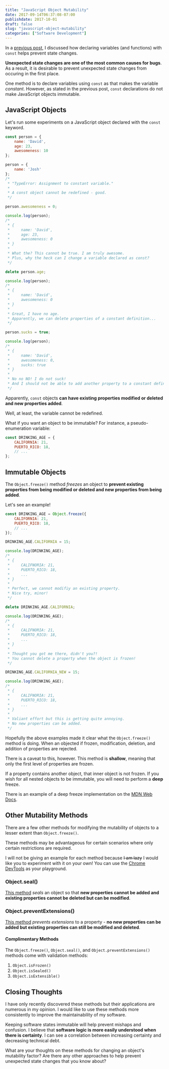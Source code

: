 ```yaml
---
title: "JavaScript Object Mutability"
date: 2017-09-14T06:37:08-07:00
publishdate: 2017-10-01
draft: false
slug: "javascript-object-mutability"
categories: ["Software Development"]
---
```


In a [previous post](/var-vs-let-vs-const), I discussed how declaring variables (and functions) with `const` helps prevent state changes.

**Unexpected state changes are one of the most common causes for bugs**. As a result, it is desirable to prevent unexpected state changes from occuring in the first place.

One method is to declare variables using `const` as that makes the variable *constant*. However, as stated in the previous post, `const` declarations do not make JavaScript objects immutable.

## JavaScript Objects

Let's run some experiments on a JavaScript object declared with the `const` keyword.

```js
const person = {
    name: 'David',
    age: 23,
    awesomeness: 10
};

person = {
    name: 'Josh'
};
/*
 * "TypeError: Assignment to constant variable."
 *
 * A const object cannot be redefined - good.
 */

person.awesomeness = 0;

console.log(person);
/*
 * {
 *     name: 'David',
 *     age: 23,
 *     awesomeness: 0
 * }
 *
 * What the? This cannot be true. I am truly awesome.
 * Plus, why the heck can I change a variable declared as const?
 */

delete person.age;

console.log(person);
/*
 * {
 *     name: 'David',
 *     awesomeness: 0
 * }
 *
 * Great, I have no age.
 * Apparently, we can delete properties of a constant definition...
 */

person.sucks = true;

console.log(person);
/*
 * {
 *     name: 'David',
 *     awesomeness: 0,
 *     sucks: true
 * }
 *
 * No no NO! I do not suck!
 * And I should not be able to add another property to a constant definition!
 */
```

Apparently, `const` objects **can have existing properties modified or deleted and new properties added**.

Well, at least, the variable cannot be redefined.

What if you want an object to be immutable? For instance, a pseudo-enumeration variable:

```js
const DRINKING_AGE = {
    CALIFORNIA: 21,
    PUERTO_RICO: 18,
    // ...
};
```

## Immutable Objects

The `Object.freeze()` method *freezes* an object to **prevent existing properties from being modified or deleted and new properties from being added**.

Let's see an example!

```js
const DRINKING_AGE = Object.freeze({
    CALIFORNIA: 21,
    PUERTO_RICO: 18,
    // ...
});

DRINKING_AGE.CALIFORNIA = 15;

console.log(DRINKING_AGE);
/*
 * {
 *     CALIFNORIA: 21,
 *     PUERTO_RICO: 18,
 *     ...
 * }
 *
 * Perfect, we cannot modifiy an existing property.
 * Nice try, minor!
 */

delete DRINKING_AGE.CALIFORNIA;

console.log(DRINKING_AGE);
/*
 * {
 *     CALIFNORIA: 21,
 *     PUERTO_RICO: 18,
 *     ...
 * }
 *
 * Thought you got me there, didn't you?!
 * You cannot delete a property when the object is frozen!
 */

DRINKING_AGE.CALIFORNIA_NEW = 15;

console.log(DRINKING_AGE);
/*
 * {
 *     CALIFNORIA: 21,
 *     PUERTO_RICO: 18,
 *     ...
 * }
 *
 * Valiant effort but this is getting quite annoying.
 * No new properties can be added.
 */
```

Hopefully the above examples made it clear what the `Object.freeze()` method is doing. When an objected if frozen, modification, deletion, and addition of properties are rejected.

There is a caveat to this, however. This method is **shallow**, meaning that only the first level of properties are frozen.

If a property contains another object, that inner object is not frozen. If you wish for all nested objects to be immutable, you will need to perform a **deep** freeze.

There is an example of a deep freeze implementation on the <a href="https://developer.mozilla.org/en-US/docs/Web/JavaScript/Reference/Global_Objects/Object/freeze" target="_blank" rel="nofollow">MDN Web Docs</a>.

## Other Mutability Methods

There are a few other methods for modifying the mutability of objects to a lesser extent than `Object.freeze()`.

These methods may be advantageous for certain scenarios where only certain restrictions are required.

I will not be giving an example for each method because ~~I am lazy~~ I would like you to experiment with it on your own! You can use the <a href="https://developers.google.com/web/tools/chrome-devtools/" target="_blank" rel="nofollow">Chrome DevTools</a> as your playground.

### Object.seal()

<a href="https://developer.mozilla.org/en-US/docs/Web/JavaScript/Reference/Global_Objects/Object/seal" target="_blank" rel="nofollow">This method</a> *seals* an object so that **new properties cannot be added and existing properties cannot be deleted but can be modified**.

### Object.preventExtensions()

<a href="https://developer.mozilla.org/en-US/docs/Web/JavaScript/Reference/Global_Objects/Object/preventExtensions" target="_blank" rel="nofollow">This method</a> *prevents extensions* to a property - **no new properties can be added but existing properties can still be modified and deleted**.

#### Complimentary Methods

The `Object.freeze()`, `Object.seal()`, and `Object.preventExtensions()` methods come with validation methods:

1. `Object.isFrozen()`
2. `Object.isSealed()`
3. `Object.isExtensible()`

## Closing Thoughts

I have only recently discovered these methods but their applications are numerous in my opinion. I would like to use these methods more consistently to improve the maintainability of my software.

Keeping software states immutable will help prevent mishaps and confusion. I believe that **software logic is more easily understood when there is certainty**. I can see a correlation between increasing certainty and decreasing technical debt.

What are your thoughts on these methods for changing an object's mutability factor? Are there any other approaches to help prevent unexpected state changes that you know about?